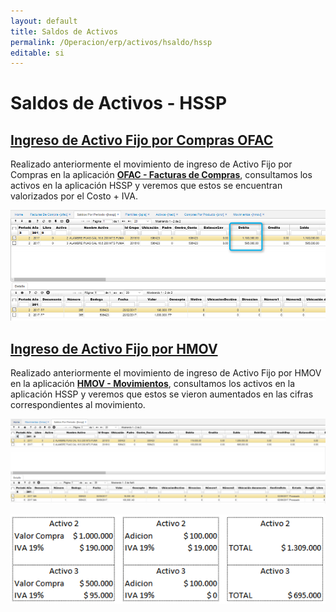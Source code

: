 ```yaml
---
layout: default
title: Saldos de Activos
permalink: /Operacion/erp/activos/hsaldo/hssp
editable: si
---
```


# Saldos de Activos - HSSP

## [Ingreso de Activo Fijo por Compras OFAC](http://docs.oasiscom.com/Operacion/erp/activos/hsaldo/hssp#ingreso-de-activo-fijo-por-compras-ofac)

Realizado anteriormente  el movimiento de ingreso de Activo Fijo por Compras en la aplicación [**OFAC - Facturas de Compras**](http://docs.oasiscom.com/Operacion/scm/compras/ofactura/ofac#manejo-de-iva-en-activos-fijos), consultamos los activos en la aplicación HSSP y veremos que estos se encuentran valorizados por el Costo + IVA.

![](hssp.png)


## [Ingreso de Activo Fijo por HMOV](http://docs.oasiscom.com/Operacion/erp/activos/hsaldo/hssp#ingreso-de-activo-fijo-por-hmov)

Realizado anteriormente  el movimiento de ingreso de Activo Fijo por HMOV en la aplicación [**HMOV - Movimientos**](http://docs.oasiscom.com/Operacion/erp/activos/hmovimient/hmov#manejo-de-iva-en-activos-fijos), consultamos los activos en la aplicación HSSP y veremos que estos se vieron aumentados en las cifras correspondientes al movimiento.

![](hssp1.png)

![](hssp2.png)


